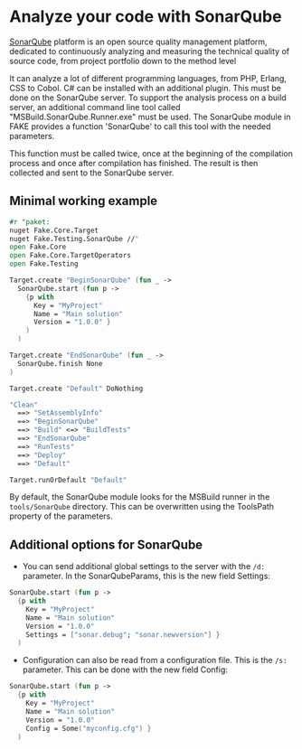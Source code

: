 # Analyze your code with SonarQube

[SonarQube](http://sonarqube.org) platform is an open source quality management platform, dedicated to continuously analyzing and 
measuring the technical quality of source code, from project portfolio down to the method level

It can analyze a lot of different programming languages, from PHP, Erlang, CSS to Cobol. C# can be installed
with an additional plugin. This must be done on the SonarQube server. 
To support the analysis process on a build server, an additional command line tool called "MSBuild.SonarQube.Runner.exe"
must be used. The SonarQube module in FAKE provides a function 'SonarQube' to call this tool with the needed parameters.

This function must be called twice, once at the beginning of the compilation process and once after
compilation has finished. The result is then collected and sent to the SonarQube server.


## Minimal working example

```fsharp
#r "paket:
nuget Fake.Core.Target
nuget Fake.Testing.SonarQube //"
open Fake.Core
open Fake.Core.TargetOperators
open Fake.Testing

Target.create "BeginSonarQube" (fun _ ->
  SonarQube.start (fun p ->
    {p with
      Key = "MyProject"
      Name = "Main solution"
      Version = "1.0.0" }
    )
  )

Target.create "EndSonarQube" (fun _ ->
  SonarQube.finish None
)

Target.create "Default" DoNothing

"Clean"
  ==> "SetAssemblyInfo"
  ==> "BeginSonarQube"
  ==> "Build" <=> "BuildTests"
  ==> "EndSonarQube"
  ==> "RunTests"
  ==> "Deploy"
  ==> "Default"

Target.runOrDefault "Default"
```

By default, the SonarQube module looks for the MSBuild runner in the `tools/SonarQube` directory. This can be overwritten 
using the ToolsPath property of the parameters.

## Additional options for SonarQube

* You can send additional global settings  to the server with the `/d:` parameter.
In the SonarQubeParams, this is the new field Settings:

```fsharp
SonarQube.start (fun p ->
  {p with
    Key = "MyProject"
    Name = "Main solution"
    Version = "1.0.0" 
    Settings = ["sonar.debug"; "sonar.newversion"] }
  )
```

* Configuration can also be read from a configuration file. This is the `/s:` parameter.
This can be done with the new field Config:

```fsharp
SonarQube.start (fun p ->
  {p with
    Key = "MyProject"
    Name = "Main solution"
    Version = "1.0.0" 
    Config = Some("myconfig.cfg") }
  )
```
